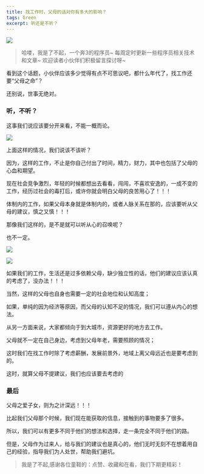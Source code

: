 ```yaml
---
title: 找工作时，父母的话对你有多大的影响？
tags: Green
excerpt: 听还是不听？
---
```




![](https://files.mdnice.com/user/26582/31eec6cd-72c3-42a6-9eb8-1b80c33459a3.jpg)



> 哈喽，我是了不起，一个奔3的程序员~
> 每周定时更新一些程序员相关技术和文章~
>欢迎读者小伙伴们积极留言探讨呀~

看到这个话题，小伙伴应该多少觉得有点不可思议吧，都什么年代了，找工作还要“父母之命”？

还别说，世事无绝对。

### 听，不听？

这事我们说应该要分开来看，不能一概而论。


![](https://files.mdnice.com/user/26582/5910f31a-43e3-446c-aa50-9dfc7effd392.jpg)


上面这样的情况，我们说该不该听？

因为，这样的工作，不止是你自己付出了时间，精力，财力，其中也包括了父母的心血和期望。

现在社会竞争激烈，年轻的时候都想出去看看，闯闯，不喜欢安逸的，一成不变的工作，经历过社会的毒打后，或许你就会明白父母的良苦用心了！！！

体制内的工作，如果父母本身就是体制内的，或者人脉关系在那的，应该要听从父母的建议，慎之又慎！！！

那像我们这样的，是不是就可以听从心的召唤呢？

也不一定。


![](https://files.mdnice.com/user/26582/239433a3-a0c1-472a-8543-7b24af3f42a1.jpg)


![](https://files.mdnice.com/user/26582/22bcda68-4234-49b6-80bc-b4da22cb1eb6.jpg)



如果我们的工作，生活还是过多依赖父母，缺少独立性的话，他们的建议应该认真的考虑了，没办法！！！

当然，这样的父母也自身也需要一定的社会地位和认知高度；

如果，单纯的因为经济等原因，而父母的认知不足的情况，我们可以遵从内心的想法。

从另一方面来说，大家都倾向于到大城市，资源更好的地方去工作。

父母就不一定在自己身边，考虑到父母年老，需要照顾的情况；

这时我们在找工作时除了考虑薪酬，发展前景外，地域上离父母远近也是要考虑到的。

这时，就算父母不提建议，我们也应该要去考虑的


### 最后

父母之爱子女，则为之计深远！！！

比起我们父母那个时候，我们现在能获取的信息，接触到的事物要多了很多。

所以，我们可以有更多不同于他们的想法和选择，走一条完全不同于他们的路。

但是，父母作为过来人，给与我们的建议也是真心的，他们无时无刻不在想着用自己的经验，指导我们为人处世，帮助我们避坑。

>我是了不起,感谢各位童鞋的：点赞、收藏和在看，我们下期更精彩！


















